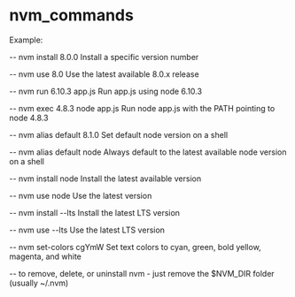 # nvm_commands

Example:

-- nvm install 8.0.0 Install a specific version number

-- nvm use 8.0 Use the latest available 8.0.x release

-- nvm run 6.10.3 app.js Run app.js using node 6.10.3

-- nvm exec 4.8.3 node app.js Run node app.js with the PATH pointing to node 4.8.3

-- nvm alias default 8.1.0 Set default node version on a shell

-- nvm alias default node Always default to the latest available node version on a shell

-- nvm install node Install the latest available version

-- nvm use node Use the latest version

-- nvm install --lts Install the latest LTS version

-- nvm use --lts Use the latest LTS version

-- nvm set-colors cgYmW Set text colors to cyan, green, bold yellow, magenta, and white

-- to remove, delete, or uninstall nvm - just remove the $NVM_DIR folder (usually ~/.nvm)
